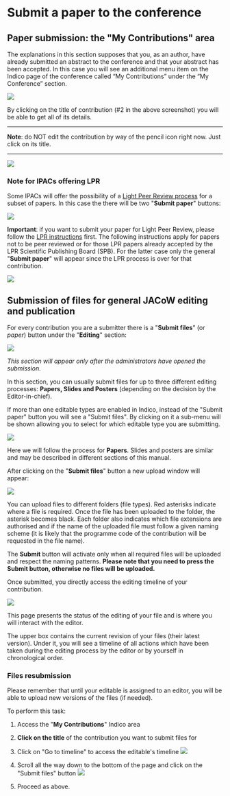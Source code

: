 # Submit a paper to the conference

## Paper submission: the "My Contributions" area

The explanations in this section supposes that you, as an author, have already submitted an abstract to the conference and that your abstract has been accepted. In this case you will see an additional menu item on the Indico page of the conference called “My Contributions” under the “My Conference” section.

![](img/authorcontribution.png)

By clicking on the title of contribution (#2 in the above screenshot) you will be able to get all of its details.

---

**Note**: do NOT edit the contribution by way of the pencil icon right now. Just click on its title.

---

![](img/authordetail.png)

### Note for IPACs offering LPR

Some IPACs will offer the possibility of a [Light Peer Review process](LPRintro.md) for a subset of papers. In this case the there will be two "**Submit paper**" buttons:

![](img/submitbuttons.png)

**Important**: if you want to submit your paper for Light Peer Review, please follow the [LPR instructions](LPRintro.md) first. The following instructions apply for papers not to be peer reviewed or for those LPR papers already accepted by the LPR Scientific Publishing Board (SPB). For the latter case only the general "**Submit paper**" will appear since the LPR process is over for that contribution.

![](img/submitbuttons2.png)

## Submission of files for general JACoW editing and publication

For every contribution you are a submitter there is a "**Submit files**" (or *paper*) button under the "**Editing**" section:

![](img/authorsubmitbutton.png)

*This section will appear only after the administrators have opened the submission.*

In this section, you can usually submit files for up to three different editing processes: **Papers, Slides and Posters** (depending on the decision by the Editor-in-chief).

If more than one editable types are enabled in Indico, instead of the "Submit paper" button you will see a "Submit files". By clicking on it a sub-menu will be shown allowing you to select for which editable type you are submitting.

![](img/submit_files.png)

Here we will follow the process for **Papers**. Slides and posters are similar and may be described in different sections of this manual.

After clicking on the "**Submit files**" button a new upload window will appear:

![](img/authorsubmit.png)

You can upload files to different folders (file types). Red asterisks indicate where a file is required. Once the file has been uploaded to the folder, the asterisk becomes black. Each folder also indicates which  file extensions are authorised and if the name of the uploaded file must follow a given naming scheme (it is likely that the programme code of the contribution will be requested in the file name).

The **Submit** button will activate only when all required files will be uploaded and respect the naming patterns. **Please note that you need to press the Submit button, otherwise no files will be uploaded.**

Once submitted, you directly access the editing timeline of your contribution.

![](img/authortimeline.png)

This page presents the status of the editing of your file and is where you will interact with the editor.

The upper box contains the current revision of your files (their latest version). Under it, you will see a timeline of all actions which have been taken during the editing process by the editor or by yourself in chronological order.

### Files resubmission

Please remember that until your editable is assigned to an editor, you will be able to upload new versions of the files (if needed).

To perform this task:

1. Access the "**My Contributions**" Indico  area

2. **Click on the title** of the contribution you want to submit files for

3. Click on "Go to timeline" to access the editable's timeline
   ![](img/go2timeline.png)

4. Scroll all the way down to the bottom of the page and click on the "Submit files" button
   ![](img/resubmit.png)

5. Proceed as above.
